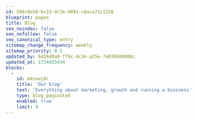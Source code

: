 ```yaml
---
id: 506c8e50-bc23-4c16-b691-c8aca71c1258
blueprint: pages
title: Blog
seo_noindex: false
seo_nofollow: false
seo_canonical_type: entry
sitemap_change_frequency: weekly
sitemap_priority: 0.5
updated_by: 6d26d0a8-ff9c-4c3e-a25e-7e036508908c
updated_at: 1734455434
blocks:
  -
    id: m4sowj8r
    title: 'Our blog'
    text: 'Everything about marketing, growth and running a business'
    type: blog_paginated
    enabled: true
    limit: 9
---
```

